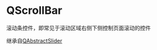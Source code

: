 # QScrollBar

滚动条控件，即常见于滚动区域右侧下侧控制页面滚动的控件

继承自[QAbstractSlider](../24-QAbstractSlider/00-QAbstractSlider-滑块控件抽象基类.md)

